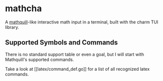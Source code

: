 # mathcha
A [mathquill](http://mathquill.com/)-like interactive math input in a terminal, built with the charm TUI library.

## Supported Symbols and Commands
There is no standard support table or even a goal, but I will start with Mathquill's supported commands.

Take a look at [[latex/command_def.go]] for a list of all recognized latex commands.


